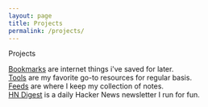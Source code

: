 ```yaml
---
layout: page
title: Projects
permalink: /projects/
---
```


<div class="wrap">

<p class="section">Projects</p>

<p>
        <a href="/bookmarks">Bookmarks</a> are
        internet things i've saved for later.<br />
        <a href="/tools">Tools</a> are
        my favorite go-to resources for regular basis.<br />
        <a href="/feed">Feeds</a> are
        where I keep my collection of notes.<br />
        <a href="https://hn.syazarilasyraf.com">HN Digest</a> is
        a daily Hacker News newsletter I run for fun.
</p>

</div>